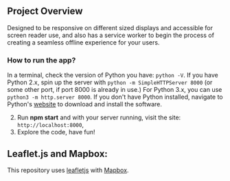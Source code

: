 
## Project Overview

Designed to be responsive on different sized displays and accessible for screen reader use, and also has a service worker to begin the process of creating a seamless offline experience for your users.


### How to run the app?

In a terminal, check the version of Python you have: `python -V`. If you have Python 2.x, spin up the server with `python -m SimpleHTTPServer 8000` (or some other port, if port 8000 is already in use.) For Python 3.x, you can use `python3 -m http.server 8000`. If you don't have Python installed, navigate to Python's [website](https://www.python.org/) to download and install the software.

2. Run **npm start** and with your server running, visit the site: `http://localhost:8000`, 
3. Explore the code, have fun! 


## Leaflet.js and Mapbox:

This repository uses [leafletjs](https://leafletjs.com/) with [Mapbox](https://www.mapbox.com/).





